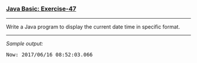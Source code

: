 ### [Java Basic: Exercise-47](https://www.w3resource.com/java-exercises/basic/java-basic-exercise-47.php)

***
Write a Java program to display the current date time in specific format.
***
_Sample output:_
<pre>
Now: 2017/06/16 08:52:03.066  
</pre>